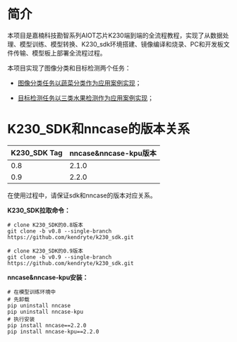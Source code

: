 # 简介
本项目是嘉楠科技勘智系列AIOT芯片K230端到端的全流程教程，实现了从数据处理、模型训练、模型转换、K230_sdk环境搭建、镜像编译和烧录、PC和开发板文件传输、模型板上部署全流程过程。

本项目实现了图像分类和目标检测两个任务：

- [图像分类任务以蔬菜分类作为应用案例实现](https://github.com/kendryte/K230_training_scripts/tree/main/end2end_cls_doc)；

- [目标检测任务以三类水果检测作为应用案例实现](https://github.com/kendryte/K230_training_scripts/tree/main/end2end_det_doc)；

  

# K230_SDK和nncase的版本关系

| K230_SDK Tag | nncase&nncase-kpu版本 |
| ------------ | --------------------- |
| 0.8          | 2.1.0                 |
| 0.9          | 2.2.0                 |

在使用过程中，请保证sdk和nncase的版本对应关系。

**K230_SDK拉取命令：**

```
# clone K230_SDK的0.8版本
git clone -b v0.8 --single-branch  https://github.com/kendryte/k230_sdk.git

# clone K230_SDK的0.9版本
git clone -b v0.9 --single-branch  https://github.com/kendryte/k230_sdk.git
```

**nncase&nncase-kpu安装：**

```
# 在模型训练环境中
# 先卸载
pip uninstall nncase
pip uninstall nncase-kpu
# 执行安装
pip install nncase==2.2.0
pip install nncase-kpu==2.2.0
```

